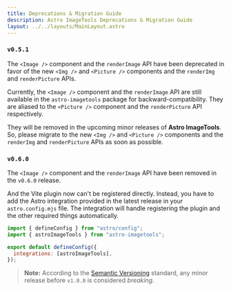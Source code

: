 ```yaml
---
title: Deprecations & Migration Guide
description: Astro ImageTools Deprecations & Migration Guide
layout: ../../layouts/MainLayout.astro
---
```


### `v0.5.1`

The `<Image />` component and the `renderImage` API have been deprecated in favor of the new `<Img />` and `<Picture />` components and the `renderImg` and `renderPicture` APIs.

Currently, the `<Image />` component and the `renderImage` API are still available in the `astro-imagetools` package for backward-compatibility. They are aliased to the `<Picture />` component and the `renderPicture` API respectively.

They will be removed in the upcoming minor releases of **Astro ImageTools**. So, please migrate to the new `<Img />` and `<Picture />` components and the `renderImg` and `renderPicture` APIs as soon as possible.

### `v0.6.0`

The `<Image />` component and the `renderImage` API have been removed in the `v0.6.0` release.

And the Vite plugin now can't be registered directly. Instead, you have to add the Astro integration provided in the latest release in your `astro.config.mjs` file. The integration will handle registering the plugin and the other required things automatically.

```js
import { defineConfig } from "astro/config";
import { astroImageTools } from "astro-imagetools";

export default defineConfig({
  integrations: [astroImageTools],
});
```

> **Note:** According to the [Semantic Versioning](https://semver.org/) standard, any minor release before `v1.0.0` is considered _breaking_.
